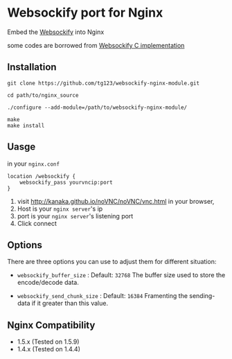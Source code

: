 Websockify port for Nginx
=========================

Embed the [Websockify](https://github.com/kanaka/websockify/) into Nginx

some codes are borrowed from [Websockify C implementation](https://github.com/kanaka/websockify/tree/master/other)


Installation
------------
    

    git clone https://github.com/tg123/websockify-nginx-module.git
    
    cd path/to/nginx_source
    
    ./configure --add-module=/path/to/websockify-nginx-module/
    
    make
    make install


Uasge
-----

  in your `nginx.conf`
  
    location /websockify {
        websockify_pass yourvncip:port
    }

    

  1. visit <http://kanaka.github.io/noVNC/noVNC/vnc.html> in your browser, 
  1. Host is your `nginx server`'s ip
  1. port is your `nginx server`'s listening port
  1. Click connect

Options
-------

  There are three options you can use to adjust them for different situation:

  * `websockify_buffer_size`  :  Default: `32768` 
    The buffer size used to store the encode/decode data.

  * `websockify_send_chunk_size`  : Default: `16384` 
    Framenting the sending-data if it greater than this value. 


Nginx Compatibility
-------------------

 * 1.5.x (Tested on 1.5.9)
 * 1.4.x (Tested on 1.4.4)
